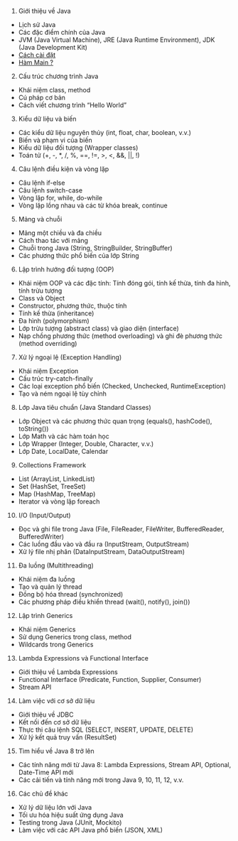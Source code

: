 1. Giới thiệu về Java
- Lịch sử Java
- Các đặc điểm chính của Java
- JVM (Java Virtual Machine), JRE (Java Runtime Environment), JDK (Java Development Kit)
- [Cách cài đặt](https://www.youtube.com/watch?v=uWdaOoMgFvs&list=PLScF8do8T751dSyEHb2GrKuNz2FPBZ0Db&index=7)
- [Hàm Main ?](https://www.youtube.com/watch?v=a9g47ze2vNM&list=PLScF8do8T751dSyEHb2GrKuNz2FPBZ0Db&index=15)
2. Cấu trúc chương trình Java
- Khái niệm class, method
- Cú pháp cơ bản
- Cách viết chương trình “Hello World”
3. Kiểu dữ liệu và biến
- Các kiểu dữ liệu nguyên thủy (int, float, char, boolean, v.v.)
- Biến và phạm vi của biến
- Kiểu dữ liệu đối tượng (Wrapper classes)
- Toán tử (+, -, *, /, %, ==, !=, >, <, &&, ||, !)
4. Câu lệnh điều kiện và vòng lặp
- Câu lệnh if-else
- Câu lệnh switch-case
- Vòng lặp for, while, do-while
- Vòng lặp lồng nhau và các từ khóa break, continue
5. Mảng và chuỗi
- Mảng một chiều và đa chiều
- Cách thao tác với mảng
- Chuỗi trong Java (String, StringBuilder, StringBuffer)
- Các phương thức phổ biến của lớp String
6. Lập trình hướng đối tượng (OOP)
- Khái niệm OOP và các đặc tính: Tính đóng gói, tính kế thừa, tính đa hình, tính trừu tượng
- Class và Object
- Constructor, phương thức, thuộc tính
- Tính kế thừa (inheritance)
- Đa hình (polymorphism)
- Lớp trừu tượng (abstract class) và giao diện (interface)
- Nạp chồng phương thức (method overloading) và ghi đè phương thức (method overriding)
7. Xử lý ngoại lệ (Exception Handling)
- Khái niệm Exception
- Cấu trúc try-catch-finally
- Các loại exception phổ biến (Checked, Unchecked, RuntimeException)
- Tạo và ném ngoại lệ tùy chỉnh
8. Lớp Java tiêu chuẩn (Java Standard Classes)
- Lớp Object và các phương thức quan trọng (equals(), hashCode(), toString())
- Lớp Math và các hàm toán học
- Lớp Wrapper (Integer, Double, Character, v.v.)
- Lớp Date, LocalDate, Calendar
9. Collections Framework
- List (ArrayList, LinkedList)
- Set (HashSet, TreeSet)
- Map (HashMap, TreeMap)
- Iterator và vòng lặp foreach
10. I/O (Input/Output)
- Đọc và ghi file trong Java (File, FileReader, FileWriter, BufferedReader, BufferedWriter)
- Các luồng đầu vào và đầu ra (InputStream, OutputStream)
- Xử lý file nhị phân (DataInputStream, DataOutputStream)
11. Đa luồng (Multithreading)
- Khái niệm đa luồng
- Tạo và quản lý thread
- Đồng bộ hóa thread (synchronized)
- Các phương pháp điều khiển thread (wait(), notify(), join())
12. Lập trình Generics
- Khái niệm Generics
- Sử dụng Generics trong class, method
- Wildcards trong Generics
13. Lambda Expressions và Functional Interface
- Giới thiệu về Lambda Expressions
- Functional Interface (Predicate, Function, Supplier, Consumer)
- Stream API
14. Làm việc với cơ sở dữ liệu
- Giới thiệu về JDBC
- Kết nối đến cơ sở dữ liệu
- Thực thi câu lệnh SQL (SELECT, INSERT, UPDATE, DELETE)
- Xử lý kết quả truy vấn (ResultSet)
15. Tìm hiểu về Java 8 trở lên
- Các tính năng mới từ Java 8: Lambda Expressions, Stream API, Optional, Date-Time API mới
- Các cải tiến và tính năng mới trong Java 9, 10, 11, 12, v.v.
16. Các chủ đề khác
- Xử lý dữ liệu lớn với Java
- Tối ưu hóa hiệu suất ứng dụng Java
- Testing trong Java (JUnit, Mockito)
- Làm việc với các API Java phổ biến (JSON, XML)
